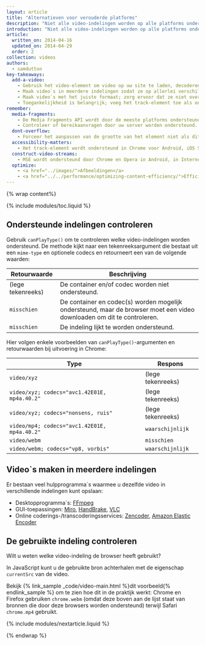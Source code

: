 ```yaml
---
layout: article
title: "Alternatieven voor verouderde platforms"
description: "Niet alle video-indelingen worden op alle platforms ondersteund. Controleer welke indelingen worden ondersteund op de belangrijkste platforms en zorg ervoor dat uw video in al deze indelingen correct kan worden afgespeeld."
introduction: "Niet alle video-indelingen worden op alle platforms ondersteund. Controleer welke indelingen worden ondersteund op de belangrijkste platforms en zorg ervoor dat uw video in al deze indelingen correct kan worden afgespeeld."
article:
  written_on: 2014-04-16
  updated_on: 2014-04-29
  order: 2
collection: videos
authors:
  - samdutton
key-takeaways:
  add-a-video:
    - Gebruik het video-element om video op uw site te laden, decoderen en af te spelen.
    - Maak video`s in meerdere indelingen zodat ze op allerlei verschillende mobiele platforms kunnen worden afgespeeld.
    - Maak video`s met het juiste formaat; zorg ervoor dat ze niet overlopen tot buiten de container.
    - Toegankelijkheid is belangrijk; voeg het track-element toe als onderliggend element van het video-element.
remember:
  media-fragments:
    - De Media Fragments API wordt door de meeste platforms ondersteund, maar niet door iOS.
    - Controleer of bereikaanvragen door uw server worden ondersteund. Bereikaanvragen worden op de meeste servers standaard ingeschakeld, maar ze kunnen door bepaalde hostingservices worden uitgeschakeld.
  dont-overflow:
    - Forceer het aanpassen van de grootte van het element niet als dit resulteert in een beeldverhouding die afwijkt van de oorspronkelijke video. Samengeperste of uitgerekte beelden zien er slecht uit.
  accessibility-matters:
    - Het track-element wordt ondersteund in Chrome voor Android, iOS Safari en alle huidige browsers in een desktopomgeving behalve Firefox (zie <a href="http://caniuse.com/track" title="Status van ondersteuning voor track-elementen">caniuse.com/track</a>). Ook zijn er verschillende polyfills beschikbaar. Wij raden <a href='//www.delphiki.com/html5/playr/' title='Playr track element polyfill'>Playr</a> of <a href='//captionatorjs.com/' title='Captionator track'>Captionator</a> aan.
  construct-video-streams:
    - MSE wordt ondersteund door Chrome en Opera in Android, in Internet Explorer 11 en Chrome voor desktop en er is ondersteuning in de planning voor <a href='http://wiki.mozilla.org/Platform/MediaSourceExtensions' title='Firefox Media Source Extensions implementation timeline'>Firefox</a>.
  optimize:
    - <a href="../images/">Afbeeldingen</a>
    - <a href="../../performance/optimizing-content-efficiency/">Efficiëntie van inhoud optimaliseren</a>
---
```


{% wrap content%}

{% include modules/toc.liquid %}

<style>

  img, video, object {
    max-width: 100%;
  }

  img.center {
    display: block;
    margin-left: auto;
    margin-right: auto;
  }

</style>

## Ondersteunde indelingen controleren

Gebruik `canPlayType()` om te controleren welke video-indelingen worden ondersteund. De methode kijkt naar een tekenreeksargument die bestaat uit een `mime-type` en optionele codecs en retourneert een van de volgende waarden:

<table class="table">
  <thead>
    <tr>
      <th>Retourwaarde</th>
      <th>Beschrijving</th>
    </tr>
  </thead>
  <tbody>
    <tr>
      <td data-th="Retourwaarde">(lege tekenreeks)</td>
      <td data-th="Beschrijving">De container en/of codec worden niet ondersteund.</td>
    </tr>
    <tr>
      <td data-th="Retourwaarde"><code>misschien</code></td>
      <td data-th="Beschrijving">
        De container en codec(s) worden mogelijk ondersteund, maar de browser
        moet een video downloaden om dit te controleren.
      </td>
    </tr>
    <tr>
      <td data-th="Retourwaarde"><code>misschien</code></td>
      <td data-th="Beschrijving">De indeling lijkt te worden ondersteund.
      </td>
    </tr>
  </tbody>
</table>

Hier volgen enkele voorbeelden van `canPlayType()`-argumenten en retourwaarden bij uitvoering in Chrome:


<table class="table">
  <thead>
    <tr>
      <th>Type</th>
      <th>Respons</th>
    </tr>
  </thead>
  <tbody>
    <tr>
      <td data-th="Type"><code>video/xyz</code></td>
      <td data-th="Respons">(lege tekenreeks)</td>
    </tr>
    <tr>
      <td data-th="Type"><code>video/xyz; codecs="avc1.42E01E, mp4a.40.2"</code></td>
      <td data-th="Respons">(lege tekenreeks)</td>
    </tr>
    <tr>
      <td data-th="Type"><code>video/xyz; codecs="nonsens, ruis"</code></td>
      <td data-th="Respons">(lege tekenreeks)</td>
    </tr>
    <tr>
      <td data-th="Type"><code>video/mp4; codecs="avc1.42E01E, mp4a.40.2"</code></td>
      <td data-th="Respons"><code>waarschijnlijk</code></td>
    </tr>
    <tr>
      <td data-th="Type"><code>video/webm</code></td>
      <td data-th="Respons"><code>misschien</code></td>
    </tr>
    <tr>
      <td data-th="Type"><code>video/webm; codecs="vp8, vorbis"</code></td>
      <td data-th="Respons"><code>waarschijnlijk</code></td>
    </tr>
  </tbody>
</table>


## Video`s maken in meerdere indelingen

Er bestaan veel hulpprogramma`s waarmee u dezelfde video in verschillende indelingen kunt opslaan:

* Desktopprogramma`s: [FFmpeg](//ffmpeg.org/)
* GUI-toepassingen: [Miro](//www.mirovideoconverter.com/), [HandBrake](//handbrake.fr/), [VLC](//www.videolan.org/)
* Online coderings-/transcoderingsservices: [Zencoder](//en.wikipedia.org/wiki/Zencoder), [Amazon Elastic Encoder](//aws.amazon.com/elastictranscoder)

## De gebruikte indeling controleren

Wilt u weten welke video-indeling de browser heeft gebruikt?

In JavaScript kunt u de gebruikte bron achterhalen met de eigenschap `currentSrc` van de video.

Bekijk {% link_sample _code/video-main.html %}dit voorbeeld{% endlink_sample %} om te zien hoe dit in de praktijk werkt: Chrome en Firefox gebruiken `chrome.webm` (omdat deze boven aan de lijst staat van bronnen die door deze browsers worden ondersteund) terwijl Safari `chrome.mp4` gebruikt.

{% include modules/nextarticle.liquid %}

{% endwrap %}

